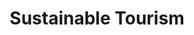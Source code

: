 ---
schema: default
title: Sustainable Tourism
organization: Renfrewshire Council
notes: >-
    Scottish Annual Business Survey 2017, Sustainable Tourism (June 2019 release)- filtered for Renfrewshire
resources:
  - name: Sustainable Tourism TABLE
  - url: >-
      
  - format: TABLE
license: 
category:

  - Renfrewshire
  - Open Data
  - Tourism
maintainer: Renfrewshire Council
maintainer_email: someone@example.com
---
